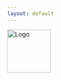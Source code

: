 ```yaml
---
layout: default
---
```


<img src="{{site.logo | relative_url}}" alt="Logo" width="100" height="100">

<!--![img1](./img/portfolio/blue1.png)-->
